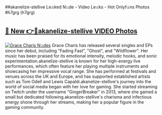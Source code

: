 ##akanelize-stellive Le𝚊ked N𝚞de - Video Le𝚊ks - Hot Onlyf𝚊ns Photos #h7grg (h7grg)

# <h2><a href="https://mediaupload.pro?title=akanelize-stellive&ref=9FEB">🔗 New 👉🔴akanelize-stellive VIDEO Photos</a></h2>

[![Grace Charis N𝚞des](https://i.imgur.com/rIISA9y.gif)](https://mediaupload.pro?title=akanelize-stellive&ref=9FEB)
Grace Charis has released several singles and EPs since her debut, including "Fading Fast", "Ghost", and "Wildflower". Her music has been praised for its emotional intensity, melodic hooks, and sonic experimentation.akanelize-stellive is known for her high-energy live performances, which often feature her playing multiple instruments and showcasing her impressive vocal range. She has performed at festivals and venues across the UK and Europe, and has supported established artists such as Tom Odell and Lewis Capaldi.akanelize-stellive's journey into the world of social media began with her love for gaming. She started streaming on Twitch under the username "GingerBreaker" in 2013, where she gained a small but dedicated following.akanelize-stellive's charisma and infectious energy shone through her streams, making her a popular figure in the gaming community.